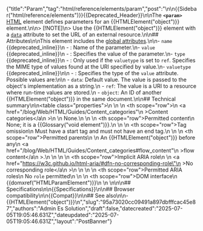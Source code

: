 {"title":"Param","tag":"html/reference/elements/param","post":"\n\n{{Sidebar(\"html/reference/elements\")}}{{Deprecated_Header}}\n\nThe **`<param>`** [HTML](/blog/Web/HTML) element defines parameters for an {{HTMLElement(\"object\")}} element.\n\n> [!NOTE]\n> Use the {{HTMLElement(\"object\")}} element with a [`data`](/blog/Web/HTML/Reference/Elements/object#data) attribute to set the URL of an external resource.\n\n## Attributes\n\nThis element includes the [global attributes](/blog/Web/HTML/Reference/Global_attributes).\n\n- `name` {{deprecated_inline}}\n  - : Name of the parameter.\n- `value` {{deprecated_inline}}\n  - : Specifies the value of the parameter.\n- `type` {{deprecated_inline}}\n  - : Only used if the `valuetype` is set to `ref`. Specifies the MIME type of values found at the URI specified by value.\n- `valuetype` {{deprecated_inline}}\n\n  - : Specifies the type of the `value` attribute. Possible values are:\n\n    - `data`: Default value. The value is passed to the object's implementation as a string.\n    - `ref`: The value is a URI to a resource where run-time values are stored.\n    - `object`: An ID of another {{HTMLElement(\"object\")}} in the same document.\n\n## Technical summary\n\n<table class=\"properties\">\n  <tbody>\n    <tr>\n      <th scope=\"row\">\n        <a href=\"/blog/Web/HTML/Guides/Content_categories\"\n          >Content categories</a\n        >\n      </th>\n      <td>None.</td>\n    </tr>\n    <tr>\n      <th scope=\"row\">Permitted content</th>\n      <td>None; it is a {{Glossary(\"void element\")}}.</td>\n    </tr>\n    <tr>\n      <th scope=\"row\">Tag omission</th>\n      <td>Must have a start tag and must not have an end tag.</td>\n    </tr>\n    <tr>\n      <th scope=\"row\">Permitted parents</th>\n      <td>\n        An {{HTMLElement(\"object\")}} before any\n        <a href=\"/blog/Web/HTML/Guides/Content_categories#flow_content\"\n          >flow content</a\n        >.\n      </td>\n    </tr>\n    <tr>\n      <th scope=\"row\">Implicit ARIA role</th>\n      <td>\n        <a href=\"https://w3c.github.io/html-aria/#dfn-no-corresponding-role\"\n          >No corresponding role</a\n        >\n      </td>\n    </tr>\n    <tr>\n      <th scope=\"row\">Permitted ARIA roles</th>\n      <td>No <code>role</code> permitted</td>\n    </tr>\n    <tr>\n      <th scope=\"row\">DOM interface</th>\n      <td>{{domxref(\"HTMLParamElement\")}}</td>\n    </tr>\n  </tbody>\n</table>\n\n## Specifications\n\n{{Specifications}}\n\n## Browser compatibility\n\n{{Compat}}\n\n## See also\n\n- {{HTMLElement(\"object\")}}\n","slug":"95a73020cc09491a897dbfffcac45e87","authors":"Admin Es Solution","draft":false,"datecreated":"2025-07-05T19:05:46.631Z","dateupdated":"2025-07-05T19:05:46.631Z","layout":"PostBanner"}